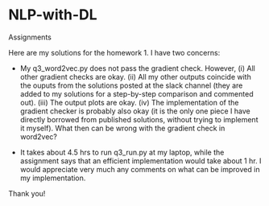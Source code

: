 # NLP-with-DL
Assignments

Here are my solutions for the homework 1. I have two concerns:

- My q3_word2vec.py does not pass the gradient check. However, (i) All other gradient checks are okay. (ii) All my other outputs coincide with the ouputs from the solutions posted at the slack channel (they are added to my solutions for a step-by-step comparison and commented out). (iii) The output plots are okay. (iv) The implementation of the gradient checker is probably also okay (it is the only one piece I have directly borrowed from published solutions, without trying to implement it myself). What then can be wrong with the gradient check in word2vec?

- It takes about 4.5 hrs to run q3_run.py at my laptop, while the assignment says that an efficient implementation would take about 1 hr. I would appreciate very much any comments on what can be improved in my implementation.

Thank you! 
